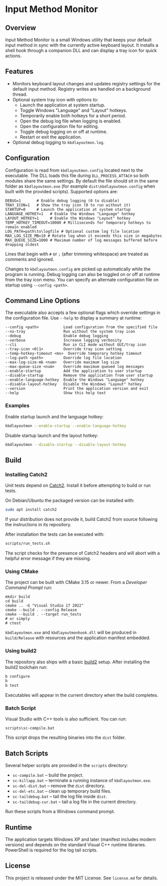 # Input Method Monitor

## Overview
Input Method Monitor is a small Windows utility that keeps your default input method in sync with the currently active keyboard layout. It installs a shell hook through a companion DLL and can display a tray icon for quick actions.

## Features
- Monitors keyboard layout changes and updates registry settings for the default input method. Registry writes are handled on a background thread.
- Optional system tray icon with options to:
  - Launch the application at system startup.
  - Toggle Windows "Language" and "Layout" hotkeys.
  - Temporarily enable both hotkeys for a short period.
  - Open the debug log file when logging is enabled.
  - Open the configuration file for editing.
  - Toggle debug logging on or off at runtime.
  - Restart or exit the application.
- Optional debug logging to `kbdlayoutmon.log`.

## Configuration
Configuration is read from `kbdlayoutmon.config` located next to the executable. The DLL loads this file during `DLL_PROCESS_ATTACH` so both modules share the same settings. By default the file should sit in the same folder as `kbdlayoutmon.exe` (for example `dist\kbdlayoutmon.config` when built with the provided scripts). Supported options are:

```
DEBUG=1       # Enable debug logging (0 to disable)
TRAY_ICON=1   # Show the tray icon (0 to run without it)
STARTUP=0     # Launch the application at system startup
LANGUAGE_HOTKEY=1   # Enable the Windows "Language" hotkey
LAYOUT_HOTKEY=1     # Enable the Windows "Layout" hotkey
TEMP_HOTKEY_TIMEOUT=10000 # Milliseconds for temporary hotkeys to remain enabled
LOG_PATH=path\to\logfile # Optional custom log file location
MAX_LOG_SIZE_MB=10 # Rotate log when it exceeds this size in megabytes
MAX_QUEUE_SIZE=1000 # Maximum number of log messages buffered before dropping oldest
```

Lines that begin with `#` or `;` (after trimming whitespace) are treated as comments and ignored.

Changes to `kbdlayoutmon.config` are picked up automatically while the program is running.
Debug logging can also be toggled on or off at runtime from the tray icon menu.
You can specify an alternate configuration file on startup using `--config <path>`.

## Command Line Options
The executable also accepts a few optional flags which override settings in the
configuration file. Use `--help` to display a summary at runtime:

```
--config <path>           Load configuration from the specified file
--no-tray                 Run without the system tray icon
--debug                   Enable debug logging
--verbose                 Increase logging verbosity
--cli                     Run in CLI mode without GUI/tray icon
--tray-icon <0|1>         Override tray icon setting
--temp-hotkey-timeout <ms>  Override temporary hotkey timeout
--log-path <path>         Override log file location
--max-log-size-mb <num>   Override maximum log size
--max-queue-size <num>    Override maximum queued log messages
--enable-startup          Add the application to user startup
--disable-startup         Remove the application from user startup
--enable-language-hotkey  Enable the Windows "Language" hotkey
--disable-layout-hotkey   Disable the Windows "Layout" hotkey
--version                 Print the application version and exit
--help                    Show this help text
```

### Examples

Enable startup launch and the language hotkey:

```bash
kbdlayoutmon --enable-startup --enable-language-hotkey
```

Disable startup launch and the layout hotkey:

```bash
kbdlayoutmon --disable-startup --disable-layout-hotkey
```

## Build

### Installing Catch2
Unit tests depend on [Catch2](https://github.com/catchorg/Catch2). Install it before attempting to build or run tests.

On Debian/Ubuntu the packaged version can be installed with:

```bash
sudo apt install catch2
```

If your distribution does not provide it, build Catch2 from source following the instructions in its repository.

After installation the tests can be executed with:

```bash
scripts/run_tests.sh
```

The script checks for the presence of Catch2 headers and will abort with a helpful error message if they are missing.
### Using CMake
The project can be built with CMake 3.15 or newer. From a *Developer Command Prompt* run:

```batch
mkdir build
cd build
cmake .. -G "Visual Studio 17 2022"
cmake --build . --config Release
cmake --build . --target run_tests
# or simply
# ctest
```

`kbdlayoutmon.exe` and `kbdlayoutmonhook.dll` will be produced in `build/Release` with resources and the application manifest embedded.

### Using build2
The repository also ships with a basic [build2](https://build2.org/) setup. After installing
the build2 toolchain run:

```bash
b configure
b
b test
```

Executables will appear in the current directory when the build completes.

### Batch Script
Visual Studio with C++ tools is also sufficient. You can run:

```batch
scripts\sc-compile.bat
```

This script drops the resulting binaries into the `dist` folder.

## Batch Scripts
Several helper scripts are provided in the `scripts` directory:

- `sc-compile.bat` – build the project.
- `sc-killapp.bat` – terminate a running instance of `kbdlayoutmon.exe`.
- `sc-del-dist.bat` – remove the `dist` directory.
- `sc-del-etc.bat` – clean up temporary build files.
- `sc-taildebug.bat` – tail the log file inside `dist`.
- `sc-taildebug-cur.bat` – tail a log file in the current directory.

Run these scripts from a Windows command prompt.

## Runtime
The application targets Windows XP and later (manifest includes modern versions) and depends on the standard Visual C++ runtime libraries. PowerShell is required for the log tail scripts.

## License
This project is released under the MIT License. See `license.md` for details.

